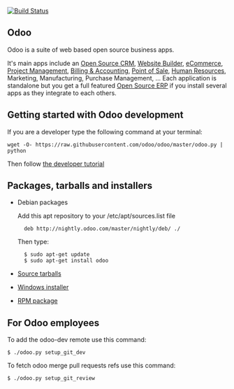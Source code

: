 [![Build Status](http://runbot.odoo.com/runbot/badge/default/1/master.svg)](http://runbot.odoo.com/runbot)

Odoo
----

Odoo is a suite of web based open source business apps.

It's main apps include an <a href="https://www.odoo.com/page/crm">Open Source CRM</a>, <a href="https://www.odoo.com/page/website-builder">Website Builder</a>, <a href="https://www.odoo.com/page/e-commerce">eCommerce</a>, <a href="https://www.odoo.com/page/project-management">Project Management</a>, <a href="https://www.odoo.com/page/accounting">Billing & Accounting</a>, <a href="https://www.odoo.com/page/point-of-sale">Point of Sale</a>, <a href="https://www.odoo.com/page/employees">Human Resources</a>, Marketing, Manufacturing, Purchase Management, ...  Each application is standalone but you get a full featured <a href="https://www.odoo.com">Open Source ERP</a> if you install several apps as they integrate to each others.


Getting started with Odoo development
--------------------------------------

If you are a developer type the following command at your terminal:

    wget -O- https://raw.githubusercontent.com/odoo/odoo/master/odoo.py | python

Then follow <a href="https://doc.openerp.com/trunk/server/howto/howto_website/">the developer tutorial</a>



Packages, tarballs and installers
---------------------------------

* Debian packages

    Add this apt repository to your /etc/apt/sources.list file

        deb http://nightly.odoo.com/master/nightly/deb/ ./

    Then type:

        $ sudo apt-get update
        $ sudo apt-get install odoo

* <a href="http://nightly.odoo.com/">Source tarballs</a>

* <a href="http://nightly.odoo.com/">Windows installer</a>

* <a href="http://nightly.odoo.com/">RPM package</a>


For Odoo employees
------------------

To add the odoo-dev remote use this command:

    $ ./odoo.py setup_git_dev

To fetch odoo merge pull requests refs use this command:

    $ ./odoo.py setup_git_review

